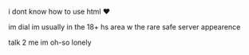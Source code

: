 i dont know how to use html ❤️

im dial im usually in the 18+ hs area w the rare safe server appearence

talk 2 me im oh-so lonely
